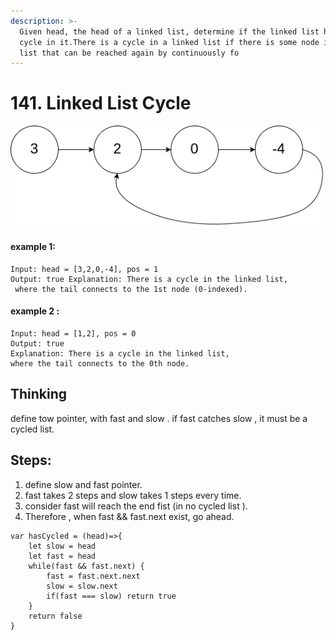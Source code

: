 ```yaml
---
description: >-
  Given head, the head of a linked list, determine if the linked list has a
  cycle in it.There is a cycle in a linked list if there is some node in the
  list that can be reached again by continuously fo
---
```


# 141. Linked List Cycle

![](.gitbook/assets/image%20%285%29.png)

#### example 1: 

```text
Input: head = [3,2,0,-4], pos = 1 
Output: true Explanation: There is a cycle in the linked list,
 where the tail connects to the 1st node (0-indexed).
```

#### example 2 :

```text
Input: head = [1,2], pos = 0
Output: true
Explanation: There is a cycle in the linked list, 
where the tail connects to the 0th node.
```

## Thinking

define tow pointer, with fast and slow . if fast catches slow , it must be a cycled list.

## Steps:

1.  define slow and fast pointer.
2.  fast takes 2 steps and slow takes 1 steps every time.
3.  consider fast will reach the end fist \(in no cycled list \). 
4. Therefore , when fast && fast.next exist, go ahead. 

```text
var hasCycled = (head)=>{
    let slow = head
    let fast = head
    while(fast && fast.next) {
        fast = fast.next.next
        slow = slow.next
        if(fast === slow) return true
    }
    return false
}
```





